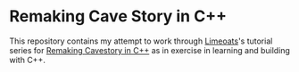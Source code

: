 # Remaking Cave Story in C++

This repository contains my attempt to work through [Limeoats](https://github.com/limeoats)'s tutorial series for [Remaking Cavestory in C++](https://www.youtube.com/watch?v=ETvApbD5xRo&list=PLNOBk_id22bw6LXhrGfhVwqQIa-M2MsLa) as in exercise in learning and building with C++.
